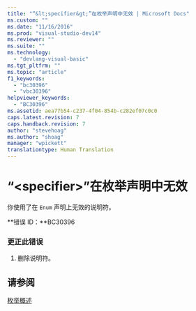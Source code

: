 ```yaml
---
title: "“&lt;specifier&gt;”在枚举声明中无效 | Microsoft Docs"
ms.custom: ""
ms.date: "11/16/2016"
ms.prod: "visual-studio-dev14"
ms.reviewer: ""
ms.suite: ""
ms.technology: 
  - "devlang-visual-basic"
ms.tgt_pltfrm: ""
ms.topic: "article"
f1_keywords: 
  - "bc30396"
  - "vbc30396"
helpviewer_keywords: 
  - "BC30396"
ms.assetid: aea77b54-c237-4f04-854b-c282ef07c0c0
caps.latest.revision: 7
caps.handback.revision: 7
author: "stevehoag"
ms.author: "shoag"
manager: "wpickett"
translationtype: Human Translation
---
```

# “&lt;specifier&gt;”在枚举声明中无效
你使用了在 `Enum` 声明上无效的说明符。  
  
 **错误 ID：**BC30396  
  
### 更正此错误  
  
1.  删除说明符。  
  
## 请参阅  
 [枚举概述](../../visual-basic/programming-guide/language-features/constants-enums/enumerations-overview.md)